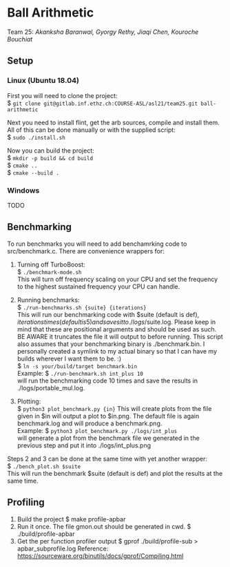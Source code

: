 # Ball Arithmetic
Team 25: _Akanksha Baranwal, Gyorgy Rethy, Jiaqi Chen, Kouroche Bouchiat_

## Setup
### Linux (Ubuntu 18.04)
First you will need to clone the project:  
$ `git clone git@gitlab.inf.ethz.ch:COURSE-ASL/asl21/team25.git ball-arithmetic`

Next you need to install flint, get the arb sources, compile and install them.
All of this can be done manually or with the supplied script:  
$ `sudo ./install.sh`

Now you can build the project:  
$ `mkdir -p build && cd build`  
$ `cmake ..`  
$ `cmake --build .`

### Windows
TODO

## Benchmarking
To run benchmarks you will need to add benchamrking code to src/benchmark.c.
There are convenience wrappers for:
1. Turning off TurboBoost:  
    $ `./benchmark-mode.sh`  
   This will turn off frequency scaling on your CPU and set the frequency to the
   highest sustained frequency your CPU can handle.

2. Running benchmarks:  
   $ `./run-benchmarks.sh {suite} {iterations}`  
   This will run our benchmarking code with $suite (default is def), $iterations times (default is 5) and saves
   it to ./logs/$suite.log.
   Please keep in mind that these are positional arguments and should be used as such.
   BE AWARE it truncates the file it will output to before running.
   This script also assumes that your benchmarking binary is ./benchmark.bin.
   I personally created a symlink to my actual binary so that I can have my builds wherever I want them to be. :)  
   $ `ln -s your/build/target benchmark.bin`  
   Example: $ `./run-benchmark.sh int_plus 10`  
   will run the benchmarking code 10 times and save the results in ./logs/portable_mul.log.

3. Plotting:  
   $ `python3 plot_benchmark.py {in}`
   This will create plots from the file given in $in will output a plot to $in.png. 
   The default file is again benchmark.log and will produce a benchmark.png.  
   Example: $ `python3 plot_benchmark.py ./logs/int_plus`  
   will generate a plot from the benchmark file we generated in the previous step 
   and put it into ./logs/int_plus.png
   
Steps 2 and 3 can be done at the same time with yet another wrapper:  
   $ `./bench_plot.sh $suite`  
   This will run the benchmark $suite (default is def) and plot the results at the same time.

## Profiling
1. Build the project 
	$ make profile-apbar
2. Run it once. The file gmon.out should be generated in cwd.
	$ ./build/profile-apbar
3. Get the per function profiler output
	$ gprof ./build/profile-sub > apbar_subprofile.log
Reference: https://sourceware.org/binutils/docs/gprof/Compiling.html
